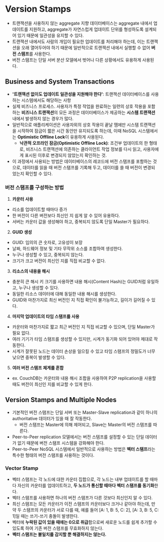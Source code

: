 # Version Stamps
* 트랜잭션을 사용하지 않는 aggregate 지향 데이터베이스는 aggregate 내에서 업데이트를 지원하고, aggregate가 자연스럽게 업데이트 단위를 형성하도록 설계되어 있기 때문에 일관성을 유지할 수 있다.
* 트랜잭션 내에서도 사람의 개입이 필요한 업데이트를 처리해야 하는데, 이는 트랜잭션을 오래 열어두어야 하기 때문에 일반적으로 트랜잭션 내에서 실행할 수 없어 **버전 스탬프**를 사용한다.
* 버전 스탬프는 단일 서버 분산 모델에서 벗어나 다른 상황에서도 유용하게 사용된다.
## Business and System Transactions
* **'트랜잭션 없이도 업데이트 일관성을 지원해야 한다'**: 트랜잭션 데이터베이스를 사용하는 시스템에서도 해당하는 사항
* 실제 비즈니스 프로세스. 사용자가 특정 작업을 완료하는 일련의 상호 작용을 포함하는 **비즈니스 트랜잭션**의 모든 과정은 데이터베이스가 제공하는 **시스템 트랜잭션** 내에서 발생하지 않는 경우가 많다.
* 일반적으로 애플리케이션은 사용자외의 상호 작용이 끝날 땜에만 시스템 트랜잭션을 시작하여 잠금이 짧은 시간 동안만 유지되도록 하는데, 이때 NoSQL 시스템에서는 **Optimistic Offline Lock**이 유용하게 사용된다.
  * **낙관적 오프라인 잠금(Optimistic Offline Lock)**: 조건부 업데이트의 한 형태로, 비즈니스 트랜잭션에 의존하는 클라이언트 작업 정보를 다시 읽고, 사용자에게 표시된 이후로 변경되지 않았는지 확인하는 것.
* 이 과정에서 사용되는 방법은 데이터베이스의 레코드에 버전 스탬프를 포함하는 것으로, 데이터를 읽을 때 버전 스탬프를 기록해 두고, 데이터를 쓸 때 버전이 변경되었는지 확인할 수 있다.
### 버전 스탬프를 구성하는 방법
1. **카운터 사용**
* 리소를 업데이트할 때마다 증가
* 한 버전이 다른 버전보다 최신인 지 쉽게 알 수 있어 유용하다.
* 서버는 카운터 값을 생성해야 하고, 중복되지 않도록 단일 Master가 필요하다.
2. **GUID 생성**
* GUID: 임의의 큰 숫자로, 고유성이 보장
* 날짜, 하드웨어 정보 및 기타 무작위 소스를 조합하여 생성한다.
* 누구나 생성할 수 있고, 중복되지 않는다.
* 크기가 크고 버전이 최신인 지를 직접 비교할 수 없다.
3. **리소스의 내용을 해시**
* 충분히 큰 해시 키 크기를 사용하면 내용 해시(Content Hash)는 GUID처럼 유일하고, 누구나 생성할 수 있다.
* 동일한 리소스 데이터에 대해 동일한 내용 해시를 생성한다.
* GUID와 마찬가지로 최신 버전인 지 직접 확인이 불가능하고, 길이가 길어질 수 있다.
4. **마지막 업데이트의 타임 스탬프를 사용**
* 카운터와 마찬가지로 짧고 최근 버전인 지 직접 비교할 수 있으며, 단일 Master가 필요 없다.
* 여러 기기가 타임 스탬프를 생성할 수 있지만, 시계가 동기화 되어 있어야 제대로 작동한다.
* 시계가 잘못된 노드는 데이터 손상을 일으킬 수 있고 타임 스탬프의 정밀도가 너무 낮으면 중복이 발생할 수 있다.
5. **여러 버전 스탬프 체계를 혼합**
* ex. CouchDB는 카운터와 내용 해시 조합을 사용하여 P2P replication을 사용할 때도 버전이 최신인 지를 비교할 수 있게 한다.
## Version Stamps and Multiple Nodes
* 기본적인 버전 스탬프는 단일 서버 또는 Master-Slave replication과 같이 하나의 authoritative 데이터가 있을 때 잘 작동한다.
  * 버전 스탬프는 Master에 의해 제어되고, Slave는 Master의 버전 스탬프를 따른다. 
* Peer-to-Peer replication 모델에서는 버전 스템프를 설정할 수 있는 단일 데이터가 없기 때문에 버전 스탬프 시스템을 강화해야 한다. 
* Peer-to-Peer NoSQL 시스템에서 일반적으로 사용하는 방법은 **벡터 스탬프**라는 특수한 형태의 버전 스탬프를 사용하는 것이다.
### Vector Stamp
* 벡터 스탬프는 각 노드에 대한 카운터 집합으로, 각 노드는 내부 업데이트를 할 때마다 자신의 카운터를 업데이트하고, **두 노드가 통신할 때마다 벡터 스탬프를 동기화**한다.
* 벡터 스탬프를 사용하면 하나의 버전 스탬프가 다른 것보다 최신인지 알 수 있다.
* 최신 스탬프는 모든 카운터가 이전 스탬프의 카운터보다 크거나 같아야 하는데, 만약 두 스탬프의 카운터가 서로 다를 때, 예를 들어 [A: 1, B: 5, C: 2], [A: 3, B: 5, C: 1]일 때는 쓰기-쓰기 충돌이 발생한다.
* 벡터에 **누락된 값이 있을 때에는 0으로 취급**함으로써 새로운 노드를 쉽게 추가할 수 있도록 하여 기존 버전 스탬프를 무효화하지 않는다.
* **벡터 스탬프는 불일치를 감지할 뿐 해결하지는 않는다.** 
